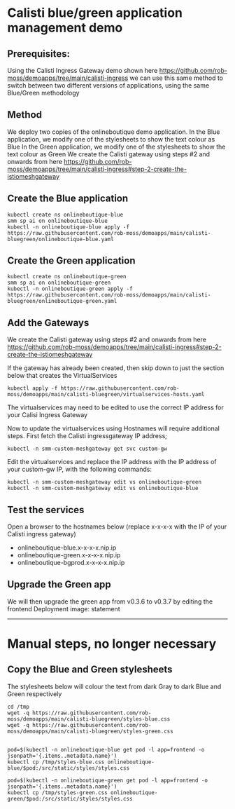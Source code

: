 # Calisti blue/green application management demo

## Prerequisites:

Using the Calisti Ingress Gateway demo shown here https://github.com/rob-moss/demoapps/tree/main/calisti-ingress we can use this same method to switch between two different versions of applications, using the same Blue/Green methodology


## Method

We deploy two copies of the onlineboutique demo application.
In the Blue application, we modify one of the stylesheets to show the text colour as Blue
In the Green application, we modify one of the stylesheets to show the text colour as Green
We create the Calisti gateway using steps #2 and onwards from here https://github.com/rob-moss/demoapps/tree/main/calisti-ingress#step-2-create-the-istiomeshgateway


## Create the Blue application

```
kubectl create ns onlineboutique-blue
smm sp ai on onlineboutique-blue
kubectl -n onlineboutique-blue apply -f https://raw.githubusercontent.com/rob-moss/demoapps/main/calisti-bluegreen/onlineboutique-blue.yaml
```


## Create the Green application

```
kubectl create ns onlineboutique-green
smm sp ai on onlineboutique-green
kubectl -n onlineboutique-green apply -f https://raw.githubusercontent.com/rob-moss/demoapps/main/calisti-bluegreen/onlineboutique-green.yaml
```

## Add the Gateways

We create the Calisti gateway using steps #2 and onwards from here https://github.com/rob-moss/demoapps/tree/main/calisti-ingress#step-2-create-the-istiomeshgateway

If the gateway has already been created, then skip down to just the section below that creates the VirtualServices

```
kubectl apply -f https://raw.githubusercontent.com/rob-moss/demoapps/main/calisti-bluegreen/virtualservices-hosts.yaml
```

The virtualservices may need to be edited to use the correct IP address for your Calisi Ingress Gateway


Now to update the virtualservices using Hostnames will require additional steps.  First fetch the Calisti ingressgateway IP address;  
```
kubectl -n smm-custom-meshgateway get svc custom-gw
```

Edit the virtualservices and replace the IP address with the IP address of your custom-gw IP, with the following commands:

```
kubectl -n smm-custom-meshgateway edit vs onlineboutique-green
kubectl -n smm-custom-meshgateway edit vs onlineboutique-blue
```

## Test the services

Open a browser to the hostnames below (replace x-x-x-x with the IP of your Calisti ingress gateway)
* onlineboutique-blue.x-x-x-x.nip.ip
* onlineboutique-green.x-x-x-x.nip.ip
* onlineboutique-bgprod.x-x-x-x.nip.ip

   
## Upgrade the Green app

We will then upgrade the green app from v0.3.6 to v0.3.7 by editing the frontend Deployment image: statement
  


---

# Manual steps, no longer necessary

## Copy the Blue and Green stylesheets

The stylesheets below will colour the text from dark Gray to dark Blue and Green respectively

```
cd /tmp
wget -q https://raw.githubusercontent.com/rob-moss/demoapps/main/calisti-bluegreen/styles-blue.css
wget -q https://raw.githubusercontent.com/rob-moss/demoapps/main/calisti-bluegreen/styles-green.css


pod=$(kubectl -n onlineboutique-blue get pod -l app=frontend -o jsonpath='{.items..metadata.name}')
kubectl cp /tmp/styles-blue.css onlineboutique-blue/$pod:/src/static/styles/styles.css

pod=$(kubectl -n onlineboutique-green get pod -l app=frontend -o jsonpath='{.items..metadata.name}')
kubectl cp /tmp/styles-green.css onlineboutique-green/$pod:/src/static/styles/styles.css
```
